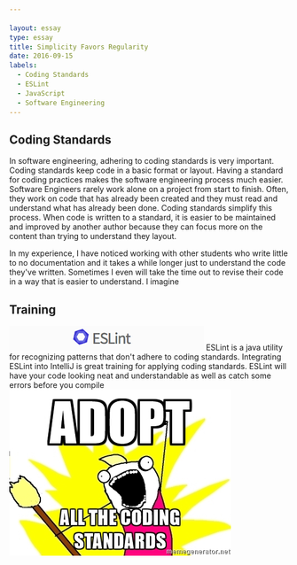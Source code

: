 ```yaml
---

layout: essay
type: essay
title: Simplicity Favors Regularity
date: 2016-09-15
labels:
  - Coding Standards
  - ESLint
  - JavaScript
  - Software Engineering
---
```

## Coding Standards
In software engineering, adhering to coding standards is very important. Coding standards keep code in a basic format or layout. Having a standard for coding practices makes the software engineering process much easier. Software Engineers rarely work alone on a project from start to finish. Often, they work on code that has already been created and they must read and understand what has already been done. Coding standards simplify this process. When code is written to a standard, it is easier to be maintained and improved by another author because they can focus more on the content than trying to understand they layout. 

In my experience, I have noticed working with other students who write little to no documentation and it takes a while longer just to understand the code they've written. Sometimes I even will take the time out to revise their code in a way that is easier to understand. I imagine

## Training
<img src="../images/eslint1.png">
ESLint is a java utility for recognizing patterns that don't adhere to coding standards. Integrating ESLint into IntelliJ is great training for applying coding standards. ESLint will have your code looking neat and understandable as well as catch some errors before you compile
<img src="../images/meme1.jpg">

